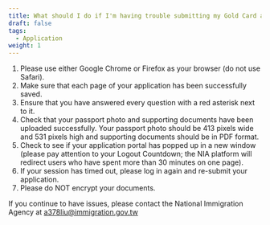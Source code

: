 ```yaml
---
title: What should I do if I'm having trouble submitting my Gold Card application?
draft: false
tags:
  - Application
weight: 1
---
```

1. Please use either Google Chrome or Firefox as your browser (do not use Safari).
2. Make sure that each page of your application has been successfully saved.
3. Ensure that you have answered every question with a red asterisk next to it.
4. Check that your passport photo and supporting documents have been uploaded successfully. Your passport photo should be 413 pixels wide and 531 pixels high and supporting documents should be in PDF format.
5. Check to see if your application portal has popped up in a new window (please pay attention to your Logout Countdown; the NIA platform will redirect users who have spent more than 30 minutes on one page).
6. If your session has timed out, please log in again and re-submit your application.
7. Please do NOT encrypt your documents.

If you continue to have issues, please contact the National Immigration Agency at a378liu@immigration.gov.tw
